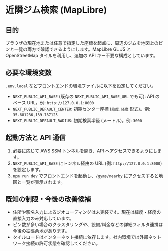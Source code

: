 # 近隣ジム検索 (MapLibre)

## 目的

ブラウザの現在地または任意で指定した座標を起点に、周辺のジムを地図上のピンと一覧の両方で確認できるようにします。MapLibre GL JS と OpenStreetMap タイルを利用し、追加の API キー不要な構成としています。

## 必要な環境変数

`.env.local` などフロントエンドの環境ファイルに以下を設定してください。

- `NEXT_PUBLIC_API_BASE` (既存の `NEXT_PUBLIC_API_BASE_URL` でも可): API のベース URL。例: `http://127.0.0.1:8000`
- `NEXT_PUBLIC_DEFAULT_CENTER`: 初期センター座標 (`緯度,経度` 形式)。例: `35.681236,139.767125`
- `NEXT_PUBLIC_DEFAULT_RADIUS`: 初期検索半径 (メートル)。例: `3000`

## 起動方法と API 通信

1. 必要に応じて AWS SSM トンネルを開き、API へアクセスできるようにします。
2. `NEXT_PUBLIC_API_BASE` にトンネル経由の URL (例: `http://127.0.0.1:8000`) を設定します。
3. `npm run dev` でフロントエンドを起動し、`/gyms/nearby` にアクセスすると地図と一覧が表示されます。

## 既知の制限・今後の改善候補

- 住所や駅名入力によるジオコーディングは未実装です。現在は緯度・経度の直接入力のみ対応しています。
- ピン数が多い場合のクラスタリングや、設備/料金などの詳細フィルタ連携は今後の拡張余地があります。
- タイルロードはインターネット接続に依存します。社内環境では外部ネットワーク接続の許可状態を確認してください。
